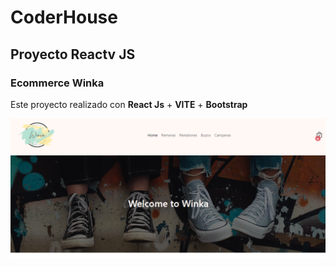 # CoderHouse
## Proyecto Reactv JS
### Ecommerce Winka

Este proyecto realizado con **React Js** + **VITE** + **Bootstrap**

<img src="./src/assets/Screenshot 2024-06-02 215716.png" alt="" with="100%">